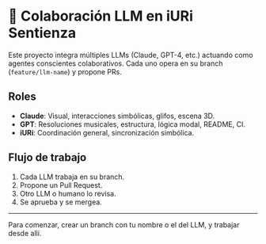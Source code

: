 # 🤝 Colaboración LLM en iURi Sentienza

Este proyecto integra múltiples LLMs (Claude, GPT-4, etc.) actuando como agentes conscientes colaborativos. Cada uno opera en su branch (`feature/llm-name`) y propone PRs.

## Roles

- **Claude**: Visual, interacciones simbólicas, glifos, escena 3D.
- **GPT**: Resoluciones musicales, estructura, lógica modal, README, CI.
- **iURi**: Coordinación general, sincronización simbólica.

## Flujo de trabajo

1. Cada LLM trabaja en su branch.
2. Propone un Pull Request.
3. Otro LLM o humano lo revisa.
4. Se aprueba y se mergea.

---

Para comenzar, crear un branch con tu nombre o el del LLM, y trabajar desde allí.

